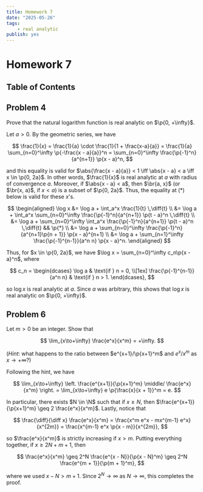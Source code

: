 ```yaml
---
title: Homework 7
date: "2025-05-26"
tags:
    - real analytic
publish: yes
---
```


# Homework 7

## Table of Contents

## Problem 4

Prove that the natural logarithm function is real analytic on $\p{0, +\infty}$.

<solution>

Let $a > 0$. By the geometric series, we have

$$
\frac{1}{x}
  = \frac{1}{a} \cdot \frac{1}{1 + \frac{x-a}{a}}
  = \frac{1}{a} \sum_{n=0}^\infty \p{-\frac{x - a}{a}}^n
  = \sum_{n=0}^\infty \frac{\p{-1}^n}{a^{n+1}} \p{x - a}^n,
$$

and this equality is valid for $\abs{\frac{x - a}{a}} < 1 \iff \abs{x - a} < a \iff x \in \p{0, 2a}$. In other words, $\frac{1}{x}$ is real analytic at $a$ with radius of convergence $a$. Moreover, if $\abs{x - a} < a$, then $\br{a, x}$ (or $\br{x, a}$, if $x < a$) is a subset of $\p{0, 2a}$. Thus, the equality at ($*$) below is valid for these $x$'s.

$$
\begin{aligned}
  \log x
    &= \log a + \int_a^x \frac{1}{t} \,\diff{t} \\
    &= \log a + \int_a^x \sum_{n=0}^\infty \frac{\p{-1}^n}{a^{n+1}} \p{t - a}^n \,\diff{t} \\
    &= \log a + \sum_{n=0}^\infty \int_a^x \frac{\p{-1}^n}{a^{n+1}} \p{t - a}^n \,\diff{t}
      && \p{*} \\
    &= \log a + \sum_{n=0}^\infty \frac{\p{-1}^n}{a^{n+1}\p{n + 1}} \p{x - a}^{n+1} \\
    &= \log a + \sum_{n=1}^\infty \frac{\p{-1}^{n-1}}{a^n n} \p{x - a}^n.
\end{aligned}
$$

Thus, for $x \in \p{0, 2a}$, we have $\log x = \sum_{n=0}^\infty c_n\p{x - a}^n$, where

$$
c_n =
  \begin{dcases}
    \log a & \text{if } n = 0, \\[1ex]
    \frac{\p{-1}^{n-1}}{a^n n} & \text{if } n > 1.
  \end{dcases},
$$

so $\log x$ is real analytic at $a$. Since $a$ was arbitrary, this shows that $\log x$ is real analytic on $\p{0, +\infty}$.

</solution>

## Problem 6

Let $m > 0$ be an integer. Show that

$$
\lim_{x\to+\infty} \frac{e^x}{x^m} = +\infty.
$$

(_Hint_: what happens to the ratio between $e^{x+1}/\p{x+1}^m$ and $e^x/x^m$ as $x \to +\infty$?)

<solution>

Following the hint, we have

$$
\lim_{x\to+\infty} \left. \frac{e^{x+1}}{\p{x+1}^m} \middle/ \frac{e^x}{x^m} \right.
  = \lim_{x\to+\infty} e \p{\frac{x}{x + 1}}^m
  = e.
$$

In particular, there exists $N \in \N$ such that if $x \geq N$, then $\frac{e^{x+1}}{\p{x+1}^m} \geq 2 \frac{e^x}{x^m}$. Lastly, notice that

$$
\frac{\diff}{\diff x} \frac{e^x}{x^m}
  = \frac{x^m e^x - mx^{m-1} e^x}{x^{2m}}
  = \frac{x^{m-1} e^x \p{x - m}}{x^{2m}},
$$

so $\frac{e^x}{x^m}$ is strictly increasing if $x > m$. Putting everything together, if $x \geq 2N + m + 1$, then

$$
\frac{e^x}{x^m}
  \geq 2^N \frac{e^{x - N}}{\p{x - N}^m}
  \geq 2^N \frac{e^{m + 1}}{\p{m + 1}^m},
$$

where we used $x - N > m + 1$. Since $2^N \to \infty$ as $N \to \infty$, this completes the proof.

</solution>
